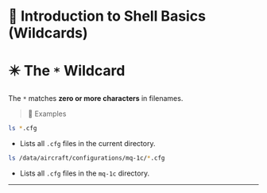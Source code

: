 # 🐚 Introduction to Shell Basics (Wildcards)


# ✴️ The `*` Wildcard
The `*` matches **zero or more characters** in filenames.

> 📌 Examples

```bash
ls *.cfg
````

* Lists all `.cfg` files in the current directory.

```bash
ls /data/aircraft/configurations/mq-1c/*.cfg
```

* Lists all `.cfg` files in the `mq-1c` directory.

---

